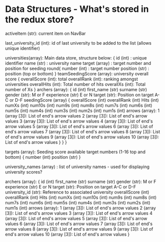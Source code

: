 Data Structures - What's stored in the redux store?
====================================================

activeItem (str): current item on NavBar

last_university_id (int): id of last university to be added to the list (allows unique identifier)

universities(array): Main data store, structure below:
    {
        id (int) : unique identifier
        name (str) : university name
        target (array) : target number and position for seeding round{
            number (int) : target number
            position (str) : position (top or bottom)
        }
        teamSeedingScore (array): university overall score {
            overallScore (int): total
            overallRank (int): ranking amongst universities
            overallHits (int): Total number of hits
            overallXs (int): Total number of Xs
        }
        archers (array): {
            id (int)
            first_name (str)
            surname (str)
            gender (str): M or F
            experience (str) E or N
            target (str): Position on target A-C or D-F
            seedingScore (array) {
                overallScore (int)
                overallRank (int)
                Hits (int)
                numXs (int)
                num10s (int)
                num9s (int)
                num8s (int)
                num7s (int)
                num6s (int)
                num5s (int)
                num4s (int)
                num3s (int)
                num2s (int)
                num1s (int)
                arrows (array):
                    1 (array [3]): List of end's arrow values
                    2 (array [3]): List of end's arrow values
                    3 (array [3]): List of end's arrow values
                    4 (array [3]): List of end's arrow values
                    5 (array [3]): List of end's arrow values
                    6 (array [3]): List of end's arrow values
                    7 (array [3]): List of end's arrow values
                    8 (array [3]): List of end's arrow values
                    9 (array [3]): List of end's arrow values
                    10 (array [3]): List of end's arrow values
            }
        }
    }

targets (array): Seeding score available target numbers (1-16 top and bottom)
    {
        number (int)
        position (str)
    }

university_names (array) : list of university names - used for displaying university scores?

<!-- IDEAS for further rearrangement of data-->
archers (array):
{
    id (int)
    first_name (str)
    surname (str)
    gender (str): M or F
    experience (str) E or N
    target (str): Position on target A-C or D-F
    university_id (str): Reference to associated university
    overallScore (int)  
                overallRank (int)
                Hits (int)
                numXs (int)
                num10s (int)
                num9s (int)
                num8s (int)
                num7s (int)
                num6s (int)
                num5s (int)
                num4s (int)
                num3s (int)
                num2s (int)
                num1s (int)
                arrows (array):
                    1 (array [3]): List of end's arrow values
                    2 (array [3]): List of end's arrow values
                    3 (array [3]): List of end's arrow values
                    4 (array [3]): List of end's arrow values
                    5 (array [3]): List of end's arrow values
                    6 (array [3]): List of end's arrow values
                    7 (array [3]): List of end's arrow values
                    8 (array [3]): List of end's arrow values
                    9 (array [3]): List of end's arrow values
                    10 (array [3]): List of end's arrow values
}